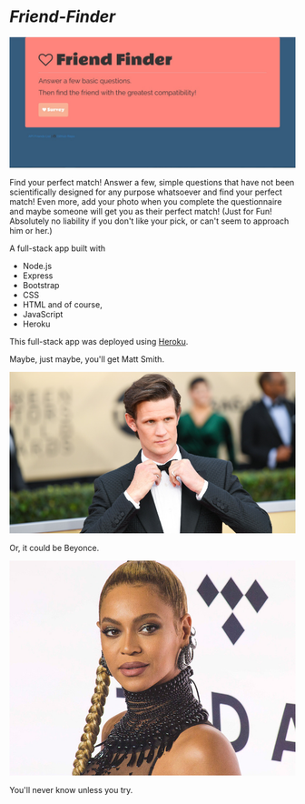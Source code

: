 # *_Friend-Finder_*

![Friend-Finder](app/data/images/friendfinder.jpg "Friend Finder App")

Find your perfect match! Answer a few, simple questions that have not been scientifically designed for any purpose whatsoever and find your perfect match! Even more, add your photo when you complete the questionnaire and maybe someone will get you as their perfect match! (Just for Fun! Absolutely no liability if you don't like your pick, or can't seem to approach him or her.)

A full-stack app built with 
* Node.js
* Express
* Bootstrap
* CSS
* HTML and of course, 
* JavaScript
* Heroku

This full-stack app was deployed using [Heroku](https://frozen-meadow-63434.herokuapp.com/).


Maybe, just maybe, you'll get Matt Smith.

![Friend-Finder](app/data/images/matt.jpg "Matt Smith")

Or, it could be Beyonce.

![Friend-Finder](app/data/images/bey.jpg "Beyonce")

You'll never know unless you try. 